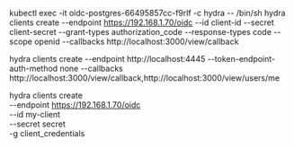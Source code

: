 kubectl exec -it oidc-postgres-66495857cc-f9rlf -c hydra -- /bin/sh
hydra clients create --endpoint https://192.168.1.70/oidc --id  client-id --secret client-secret --grant-types authorization_code --response-types code --scope openid --callbacks http://localhost:3000/view/callback

hydra clients create --endpoint http://localhost:4445  --token-endpoint-auth-method none --callbacks http://localhost:3000/view/callback,http://localhost:3000/view/users/me


hydra clients create \
    --endpoint https://192.168.1.70/oidc \
    --id my-client \
    --secret secret \
    -g client_credentials